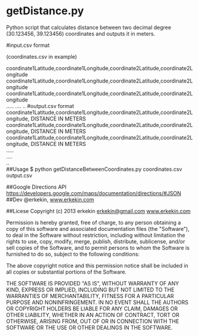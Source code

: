 getDistance.py
=============

Python script that calculates distance between two decimal degree (30.123456, 39.123456) coordinates and outputs it in meters.

#input.csv format 

(coordinates.csv in example)

coordinate1Latitude,coordinate1Longitude,coordinate2Latitude,coordinate2Longitude<br>
coordinate1Latitude,coordinate1Longitude,coordinate2Latitude,coordinate2Longitude<br>
coordinate1Latitude,coordinate1Longitude,coordinate2Latitude,coordinate2Longitude<br>
.....
....
..
#output.csv format 
coordinate1Latitude,coordinate1Longitude,coordinate2Latitude,coordinate2Longitude, DISTANCE IN METERS<br>
coordinate1Latitude,coordinate1Longitude,coordinate2Latitude,coordinate2Longitude, DISTANCE IN METERS<br>
coordinate1Latitude,coordinate1Longitude,coordinate2Latitude,coordinate2Longitude, DISTANCE IN METERS<br>
.....<br>
....<br>
..<br>
##Usage
$ python getDistanceBetweenCoordinates.py coordinates.csv output.csv

##Google Directions API
https://developers.google.com/maps/documentation/directions/#JSON
##Dev
@erkekin, www.erkekin.com

##Licese
 Copyright (c) 2013 erkekin <erkekin@gmail.com> www.erkekin.com

 Permission is hereby granted, free of charge, to any person obtaining a copy
 of this software and associated documentation files (the "Software"), to deal
 in the Software without restriction, including without limitation the rights
 to use, copy, modify, merge, publish, distribute, sublicense, and/or sell
 copies of the Software, and to permit persons to whom the Software is
 furnished to do so, subject to the following conditions:

 The above copyright notice and this permission notice shall be included in
 all copies or substantial portions of the Software.

 THE SOFTWARE IS PROVIDED "AS IS", WITHOUT WARRANTY OF ANY KIND, EXPRESS OR
 IMPLIED, INCLUDING BUT NOT LIMITED TO THE WARRANTIES OF MERCHANTABILITY,
 FITNESS FOR A PARTICULAR PURPOSE AND NONINFRINGEMENT. IN NO EVENT SHALL THE
 AUTHORS OR COPYRIGHT HOLDERS BE LIABLE FOR ANY CLAIM, DAMAGES OR OTHER
 LIABILITY, WHETHER IN AN ACTION OF CONTRACT, TORT OR OTHERWISE, ARISING FROM,
 OUT OF OR IN CONNECTION WITH THE SOFTWARE OR THE USE OR OTHER DEALINGS IN
 THE SOFTWARE.
